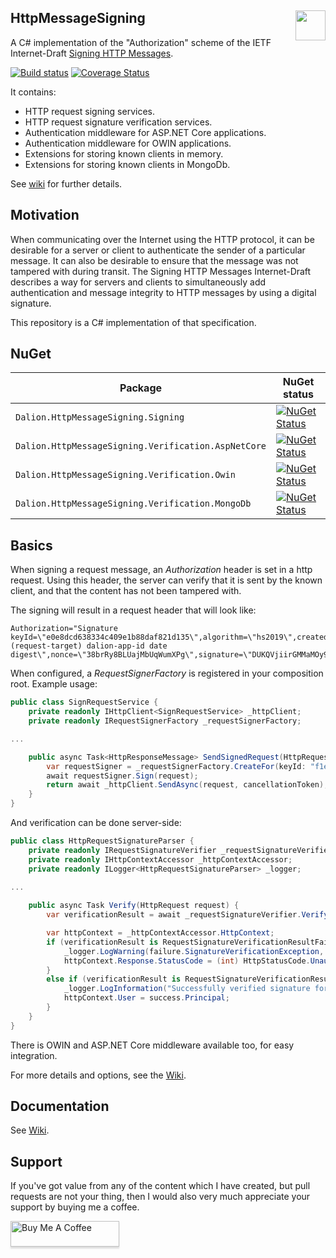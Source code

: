 ## HttpMessageSigning [<img src="https://dalion.eu/dalion128.png" align="right" width="48">](https://www.dalion.eu)

A C# implementation of the "Authorization" scheme of the IETF Internet-Draft [Signing HTTP Messages](https://tools.ietf.org/html/draft-cavage-http-signatures-12).

[![Build status](https://ci.appveyor.com/api/projects/status/d8fdl40nfj62ed1v?svg=true)](https://ci.appveyor.com/project/DavidLievrouw/httpmessagesigning) [![Coverage Status](https://coveralls.io/repos/github/DavidLievrouw/HttpMessageSigning/badge.svg?branch=master)](https://coveralls.io/github/DavidLievrouw/HttpMessageSigning?branch=master)

It contains:
  - HTTP request signing services.
  - HTTP request signature verification services.
  - Authentication middleware for ASP.NET Core applications.
  - Authentication middleware for OWIN applications.
  - Extensions for storing known clients in memory.
  - Extensions for storing known clients in MongoDb.

See [wiki](https://github.com/DavidLievrouw/HttpMessageSigning/wiki) for further details.

## Motivation
When communicating over the Internet using the HTTP protocol, it can be desirable for a server or client to authenticate the sender of a particular message.  It can also be desirable to ensure that the message was not tampered with during transit. The Signing HTTP Messages Internet-Draft describes a way for servers and clients to simultaneously add authentication and message integrity to HTTP messages by using a digital signature.

This repository is a C# implementation of that specification.

## NuGet

| Package | NuGet status |
| --- | --- |
| `Dalion.HttpMessageSigning.Signing` | [![NuGet Status](https://buildstats.info/nuget/Dalion.HttpMessageSigning.Signing)](https://www.nuget.org/packages/Dalion.HttpMessageSigning.Signing/) |
| `Dalion.HttpMessageSigning.Verification.AspNetCore` | [![NuGet Status](https://buildstats.info/nuget/Dalion.HttpMessageSigning.Verification.AspNetCore)](https://www.nuget.org/packages/Dalion.HttpMessageSigning.Verification.AspNetCore/) |
| `Dalion.HttpMessageSigning.Verification.Owin` | [![NuGet Status](https://buildstats.info/nuget/Dalion.HttpMessageSigning.Verification.Owin)](https://www.nuget.org/packages/Dalion.HttpMessageSigning.Verification.Owin/) |
| `Dalion.HttpMessageSigning.Verification.MongoDb` | [![NuGet Status](https://buildstats.info/nuget/Dalion.HttpMessageSigning.Verification.MongoDb)](https://www.nuget.org/packages/Dalion.HttpMessageSigning.Verification.MongoDb/) |

## Basics
When signing a request message, an _Authorization_ header is set in a http request. Using this header, the server can verify that it is sent by the known client, and that the content has not been tampered with.

The signing will result in a request header that will look like:

```
Authorization="Signature keyId=\"e0e8dcd638334c409e1b88daf821d135\",algorithm=\"hs2019\",created=1584806516,expires=1584806576,headers=\"(request-target) dalion-app-id date digest\",nonce=\"38brRy8BLUajMbUqWumXPg\",signature=\"DUKQVjiirGMMaMOy9qIwKMro46R3BlLsvUQkw1/8sKQ=\""
```

When configured, a _RequestSignerFactory_ is registered in your composition root. Example usage:

```cs
public class SignRequestService {
    private readonly IHttpClient<SignRequestService> _httpClient;
    private readonly IRequestSignerFactory _requestSignerFactory;

...

    public async Task<HttpResponseMessage> SendSignedRequest(HttpRequestMessage request, CancellationToken cancellationToken) {
        var requestSigner = _requestSignerFactory.CreateFor(keyId: "f1ed1eff7ca4429abe1abbbe9ae6419a");
        await requestSigner.Sign(request);
        return await _httpClient.SendAsync(request, cancellationToken);
    }
}
```

And verification can be done server-side:

```cs
public class HttpRequestSignatureParser {
    private readonly IRequestSignatureVerifier _requestSignatureVerifier;
    private readonly IHttpContextAccessor _httpContextAccessor;
    private readonly ILogger<HttpRequestSignatureParser> _logger;
    
...

    public async Task Verify(HttpRequest request) {
        var verificationResult = await _requestSignatureVerifier.VerifySignature(request);

        var httpContext = _httpContextAccessor.HttpContext;
        if (verificationResult is RequestSignatureVerificationResultFailure failure) {
            _logger.LogWarning(failure.SignatureVerificationException, "Request signature verification failed. See exception for details.");
            httpContext.Response.StatusCode = (int) HttpStatusCode.Unauthorized;
        }
        else if (verificationResult is RequestSignatureVerificationResultSuccess success) {
            _logger.LogInformation("Successfully verified signature for identity {0}.", success.Principal.Identity.Name);
            httpContext.User = success.Principal;
        }
    }
}
```

There is OWIN and ASP.NET Core middleware available too, for easy integration.

For more details and options, see the [Wiki](https://github.com/DavidLievrouw/HttpMessageSigning/wiki).

## Documentation

See [Wiki](https://github.com/DavidLievrouw/HttpMessageSigning/wiki).

## Support

If you've got value from any of the content which I have created, but pull requests are not your thing, then I would also very much appreciate your support by buying me a coffee.

<a href="https://www.buymeacoffee.com/DavidLievrouw" target="_blank"><img src="https://www.buymeacoffee.com/assets/img/custom_images/orange_img.png" alt="Buy Me A Coffee" style="height: 41px !important;width: 174px !important;box-shadow: 0px 3px 2px 0px rgba(190, 190, 190, 0.5) !important;-webkit-box-shadow: 0px 3px 2px 0px rgba(190, 190, 190, 0.5) !important;" ></a>
